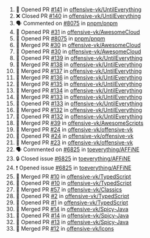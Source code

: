 <!--START_SECTION:activity-->
1. 💪 Opened PR [#141](https://github.com/offensive-vk/UntilEverything/pull/141) in [offensive-vk/UntilEverything](https://github.com/offensive-vk/UntilEverything)
2. ❌ Closed PR [#140](https://github.com/offensive-vk/UntilEverything/pull/140) in [offensive-vk/UntilEverything](https://github.com/offensive-vk/UntilEverything)
3. 🗣 Commented on [#8075](https://github.com/pnpm/pnpm/issues/8075) in [pnpm/pnpm](https://github.com/pnpm/pnpm)
4. 💪 Opened PR [#31](https://github.com/offensive-vk/AwesomeCloud/pull/31) in [offensive-vk/AwesomeCloud](https://github.com/offensive-vk/AwesomeCloud)
5. 💪 Opened PR [#8075](https://github.com/pnpm/pnpm/pull/8075) in [pnpm/pnpm](https://github.com/pnpm/pnpm)
6. 🎉 Merged PR [#30](https://github.com/offensive-vk/AwesomeCloud/pull/30) in [offensive-vk/AwesomeCloud](https://github.com/offensive-vk/AwesomeCloud)
7. 💪 Opened PR [#30](https://github.com/offensive-vk/AwesomeCloud/pull/30) in [offensive-vk/AwesomeCloud](https://github.com/offensive-vk/AwesomeCloud)
8. 💪 Opened PR [#139](https://github.com/offensive-vk/UntilEverything/pull/139) in [offensive-vk/UntilEverything](https://github.com/offensive-vk/UntilEverything)
9. 🎉 Merged PR [#138](https://github.com/offensive-vk/UntilEverything/pull/138) in [offensive-vk/UntilEverything](https://github.com/offensive-vk/UntilEverything)
10. 🎉 Merged PR [#137](https://github.com/offensive-vk/UntilEverything/pull/137) in [offensive-vk/UntilEverything](https://github.com/offensive-vk/UntilEverything)
11. 🎉 Merged PR [#136](https://github.com/offensive-vk/UntilEverything/pull/136) in [offensive-vk/UntilEverything](https://github.com/offensive-vk/UntilEverything)
12. 🎉 Merged PR [#135](https://github.com/offensive-vk/UntilEverything/pull/135) in [offensive-vk/UntilEverything](https://github.com/offensive-vk/UntilEverything)
13. 🎉 Merged PR [#134](https://github.com/offensive-vk/UntilEverything/pull/134) in [offensive-vk/UntilEverything](https://github.com/offensive-vk/UntilEverything)
14. 🎉 Merged PR [#133](https://github.com/offensive-vk/UntilEverything/pull/133) in [offensive-vk/UntilEverything](https://github.com/offensive-vk/UntilEverything)
15. 💪 Opened PR [#133](https://github.com/offensive-vk/UntilEverything/pull/133) in [offensive-vk/UntilEverything](https://github.com/offensive-vk/UntilEverything)
16. 🎉 Merged PR [#132](https://github.com/offensive-vk/UntilEverything/pull/132) in [offensive-vk/UntilEverything](https://github.com/offensive-vk/UntilEverything)
17. 💪 Opened PR [#132](https://github.com/offensive-vk/UntilEverything/pull/132) in [offensive-vk/UntilEverything](https://github.com/offensive-vk/UntilEverything)
18. 🎉 Merged PR [#39](https://github.com/offensive-vk/AwesomeScripts/pull/39) in [offensive-vk/AwesomeScripts](https://github.com/offensive-vk/AwesomeScripts)
19. 🎉 Merged PR [#24](https://github.com/offensive-vk/offensive-vk/pull/24) in [offensive-vk/offensive-vk](https://github.com/offensive-vk/offensive-vk)
20. 💪 Opened PR [#24](https://github.com/offensive-vk/offensive-vk/pull/24) in [offensive-vk/offensive-vk](https://github.com/offensive-vk/offensive-vk)
21. 🎉 Merged PR [#23](https://github.com/offensive-vk/offensive-vk/pull/23) in [offensive-vk/offensive-vk](https://github.com/offensive-vk/offensive-vk)
22. 🗣 Commented on [#6825](https://github.com/toeverything/AFFiNE/issues/6825) in [toeverything/AFFiNE](https://github.com/toeverything/AFFiNE)
23. 🔒 Closed issue [#6825](https://github.com/toeverything/AFFiNE/issues/6825) in [toeverything/AFFiNE](https://github.com/toeverything/AFFiNE)
24. ❗ Opened issue [#6825](https://github.com/toeverything/AFFiNE/issues/6825) in [toeverything/AFFiNE](https://github.com/toeverything/AFFiNE)
25. 🎉 Merged PR [#10](https://github.com/offensive-vk/TypedScript/pull/10) in [offensive-vk/TypedScript](https://github.com/offensive-vk/TypedScript)
26. 💪 Opened PR [#10](https://github.com/offensive-vk/TypedScript/pull/10) in [offensive-vk/TypedScript](https://github.com/offensive-vk/TypedScript)
27. 🎉 Merged PR [#57](https://github.com/offensive-vk/Classics/pull/57) in [offensive-vk/Classics](https://github.com/offensive-vk/Classics)
28. 💪 Opened PR [#2](https://github.com/offensive-vk/TypedScript/pull/2) in [offensive-vk/TypedScript](https://github.com/offensive-vk/TypedScript)
29. 💪 Opened PR [#1](https://github.com/offensive-vk/TypedScript/pull/1) in [offensive-vk/TypedScript](https://github.com/offensive-vk/TypedScript)
30. 🎉 Merged PR [#14](https://github.com/offensive-vk/Spicy-Java/pull/14) in [offensive-vk/Spicy-Java](https://github.com/offensive-vk/Spicy-Java)
31. 💪 Opened PR [#14](https://github.com/offensive-vk/Spicy-Java/pull/14) in [offensive-vk/Spicy-Java](https://github.com/offensive-vk/Spicy-Java)
32. 💪 Opened PR [#13](https://github.com/offensive-vk/Spicy-Java/pull/13) in [offensive-vk/Spicy-Java](https://github.com/offensive-vk/Spicy-Java)
33. 🎉 Merged PR [#12](https://github.com/offensive-vk/Icons/pull/12) in [offensive-vk/Icons](https://github.com/offensive-vk/Icons)
<!--END_SECTION:activity-->
